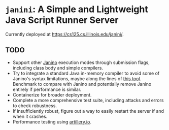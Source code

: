 # `janini`: A Simple and Lightweight Java Script Runner Server

Currently deployed at https://cs125.cs.illinois.edu/janini/.

## TODO

* Support other [Janino](http://janino-compiler.github.io/janino/) execution
  modes through submission flags, including class body and simple compilers.
* Try to integrate a standard Java in-memory compiler to avoid some of Janino's
  syntax limitations, maybe along the lines of [this
  tool](https://github.com/trung/InMemoryJavaCompiler). Benchmark to compare
  with Janino and potentially remove Janino entirely if performance is similar.
* Containerize for broader deployment.
* Complete a more comprehensive test suite, including attacks and errors to
  check robustness.
* If insufficiently robust, figure out a way to easily restart the server if and
  when it crashes.
* Performance testing using [artillery.io](https://artillery.io/).
